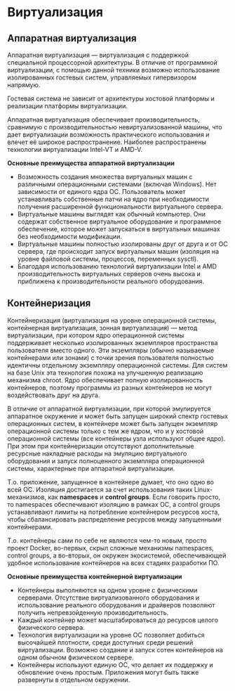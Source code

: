 # Виртуализация

## Аппаратная виртуализация

Аппаратная виртуализация — виртуализация с поддержкой специальной процессорной архитектуры. В отличие от программной виртуализации, с помощью данной техники возможно использование изолированных гостевых систем, управляемых гипервизором напрямую.

Гостевая система не зависит от архитектуры хостовой платформы и реализации платформы виртуализации.

Аппаратная виртуализация обеспечивает производительность, сравнимую с производительностью невиртуализованной машины, что дает виртуализации возможность практического использования и влечет её широкое распространение. Наиболее распространены технологии виртуализации Intel-VT и AMD-V.

**Основные преимущества аппаратной виртуализации**

- Возможность создания множества виртуальных машин с различными операционными системами (включая Windows). Нет зависимости от единого ядра ОС. Пользователь может устанавливать собственные патчи на ядро при необходимости получения расширенной функциональности виртуального сервера.
- Виртуальные машины выглядят как обычный компьютер. Они содержат собственное виртуальное оборудование и программное обеспечение, которое может запускаться в виртуальных машинах без необходимости модификации.
- Виртуальные машины полностью изолированы друг от друга и от ОС сервера, где происходит запуск виртуальных машин (изоляция на уровне файловой системы, процессов, переменных sysctl).
- Благодаря использованию технологий виртуализации Intel и AMD производительность виртуальных серверов очень высока и приближена к производительности реального оборудования.

## Контейнеризация

Контейнеризация (виртуализация на уровне операционной системы, контейнерная виртуализация, зонная виртуализация) — метод виртуализации, при котором ядро операционной системы поддерживает несколько изолированных экземпляров пространства пользователя вместо одного. Эти экземпляры (обычно называемые контейнерами или зонами) с точки зрения пользователя полностью идентичны отдельному экземпляру операционной системы. Для систем на базе Unix эта технология похожа на улучшенную реализацию механизма chroot. Ядро обеспечивает полную изолированность контейнеров, поэтому программы из разных контейнеров не могут воздействовать друг на друга.

В отличие от аппаратной виртуализации, при которой эмулируется аппаратное окружение и может быть запущен широкий спектр гостевых операционных систем, в контейнере может быть запущен экземпляр операционной системы только с тем же ядром, что и у хостовой операционной системы (все контейнеры узла используют общее ядро). При этом при контейнеризации отсутствуют дополнительные ресурсные накладные расходы на эмуляцию виртуального оборудования и запуск полноценного экземпляра операционной системы, характерные при аппаратной виртуализации.

Т.о. приложение, запущенное в контейнере думает, что оно одно во всей ОС. Изоляция достигается за счет использования таких Linux-механизмов, как **namespaces** и **control groups**. Если говорить просто, то namespaces обеспечивают изоляцию в рамках ОС, а control groups устанавливают лимиты на потребление контейнером ресурсов хоста, чтобы сбалансировать распределение ресурсов между запущенными контейнерами.

Т.о. контейнеры сами по себе не являются чем-то новым, просто проект Docker, во-первых, скрыл сложные механизмы namespaces, control groups, а во-вторых, он окружен экосистемой, обеспечивающей удобное использование контейнеров на всех стадиях разработки ПО.  

**Основные преимущества контейнерной виртуализации**

- Контейнеры выполняются на одном уровне с физическими серверами. Отсутствие виртуализованного оборудования и использование реального оборудования и драйверов позволяют получить непревзойденную производительность.
- Каждый контейнер может масштабироваться до ресурсов целого физического сервера.
- Технология виртуализации на уровне ОС позволяет добиться высочайшей плотности, среди доступных среди решений виртуализации. Возможно создание и запуск сотен контейнеров на одном обычном физическом сервере.
- Контейнеры используют единую ОС, что делает их поддержку и обновление очень простым. Приложения могут быть также развернуты в отдельном окружении.

